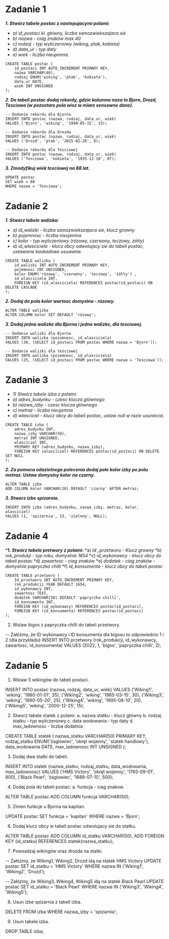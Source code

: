 # Zadanie 1


***1. Stwórz tabele postac z nastepujacymi polami:***
* *a) id_postaci kl. gtówny, liczba samozwiekszajaca sie*
* *b) nazwa - ciag znaków max 40*
* *c) rodzaj - typ wyliczeniowy (wiking, ptak, kobieta)*
* *d) data_ur - typ daty*
* *e) wiek - liczba nieujemna.*


```
CREATE TABLE postac (
    id_postaci INT AUTO_INCREMENT PRIMARY KEY,
    nazwa VARCHAR(40),
    rodzaj ENUM('wiking', 'ptak', 'kobieta'),
    data_ur DATE,
    wiek INT UNSIGNED
);
```
***2. Do tabeli postac dodaj rekordy, gdzie kolumna naza to Bjorn, Drozd, Tesciowa (w pozostare pola wisz w miare sensowne dane).***

```
-- Dodanie rekordu dla Bjorna
INSERT INTO postac (nazwa, rodzaj, data_ur, wiek)
VALUES ('Bjorn', 'wiking', '1990-05-15', 33);

-- Dodanie rekordu dla Drozda
INSERT INTO postac (nazwa, rodzaj, data_ur, wiek)
VALUES ('Drozd', 'ptak', '2015-02-20', 8);

-- Dodanie rekordu dla Tesciowej
INSERT INTO postac (nazwa, rodzaj, data_ur, wiek)
VALUES ('Tesciowa', 'kobieta', '1935-12-10', 87);
```

***3. Zmodyfikuj wiek tesciowej na 88 lat.***

```
UPDATE postac
SET wiek = 88
WHERE nazwa = 'Tesciowa';
```

# Zadanie 2 

***1. Stwórz tabele walizka:***
* *a) id_walizki - liczba samozwiekszajaca sie, klucz growny*
* *b) pojemnosc - liczba nieujemna*
* *c) kolor - typ wyliczeniowy (rózowy, czerwony, teczowy, zótty)*
* *d) id_wlasciciela - klucz obcy odwotujacy sie do tabeli postac, ustawione kaskadowe usuwanie.*

```
CREATE TABLE walizka (
    id_walizki INT AUTO_INCREMENT PRIMARY KEY,
    pojemnosc INT UNSIGNED,
    kolor ENUM('rózowy', 'czerwony', 'teczowy', 'żółty') ,
    id_wlasciciela INT,
    FOREIGN KEY (id_wlasciciela) REFERENCES postac(id_postaci) ON DELETE CASCADE
);
```

***2. Dodaj do pola kolor wartosc domyslna - rózowy.***

```
ALTER TABLE walizka
ALTER COLUMN kolor SET DEFAULT 'rózowy';
```

***3. Dodaj jedna walizke dla Bjorna i jedna walizke, dla tesciowej.***

```
-- Dodanie walizki dla Bjorna
INSERT INTO walizka (pojemnosc, id_wlasciciela)
VALUES (30, (SELECT id_postaci FROM postac WHERE nazwa = 'Bjorn'));

-- Dodanie walizki dla teściowej
INSERT INTO walizka (pojemnosc, id_wlasciciela)
VALUES (25, (SELECT id_postaci FROM postac WHERE nazwa = 'Tesciowa'));
```

# Zadanie 3 

* *1) Stwórz tabele izba z polami:*
* *a) adres_budynku - czesc klucza gtównego*
* *b) nazwa_izby - czesc klucza gtównego*
* *c) metraz - liczba nieujemna*
* *d) wlasciciel - klucz obcy do tabeli postac, ustaw null w razie usuniecia.*

```
CREATE TABLE izba (
    adres_budynku INT,
    nazwa_izby VARCHAR(50),
    metraz INT UNSIGNED,
    wlasciciel INT,
    PRIMARY KEY (adres_budynku, nazwa_izby),
    FOREIGN KEY (wlasciciel) REFERENCES postac(id_postaci) ON DELETE SET NULL
);
```

***2. Za pomoca odazielnego polecenia dodaj pole kolor izby po polu metraz. Ustaw domysiny kolor na czarny.***

```
ALTER TABLE izba
ADD COLUMN kolor VARCHAR(20) DEFAULT 'czarny' AFTER metraz;
```

***3. Stworz izbe spizarnia.***

```
INSERT INTO izba (adres_budynku, nazwa_izby, metraz, kolor, wlasciciel)
VALUES (1, 'spizarnia', 15, 'zielony', NULL);
```

# Zadanie 4 

***1. *Stwórz tabele pretwory z polami:***
*a) *Id _przetworu - Klucz growny*
*b) *rok_produkji - typ roku, domyslnie 1654*
*c) *id_wykonawcy - klucz obcy do tabeli postac*
*d) *zawartosc - ciag znaków*
*e) *dodatek - ciag znaków - domyslnie papryczka chilli*
*f) *id_konsumenta - klucz obcy do tabeli postac*

```
CREATE TABLE przetwory (
    Id_przetworu INT AUTO_INCREMENT PRIMARY KEY,
    rok_produkcji YEAR DEFAULT 1654,
    id_wykonawcy INT,
    zawartosc TEXT,
    dodatek VARCHAR(50) DEFAULT 'papryczka chilli',
    id_konsumenta INT,
    FOREIGN KEY (id_wykonawcy) REFERENCES postac(id_postaci),
    FOREIGN KEY (id_konsumenta) REFERENCES postac(id_postaci)
);
```

2. Wstaw bigos z papryczka chilli do tabeli przetwory.

-- Załóżmy, że ID wykonawcy i ID konsumenta dla bigosu to odpowiednio 1 i 2 (dla przykładu)
INSERT INTO przetwory (rok_produkcji, id_wykonawcy, zawartosc, id_konsumenta)
VALUES (2022, 1, 'bigos', 'papryczka chilli', 2);

# Zadanie 5

1. Wstaw 5 wikingów do tabeli postaci.

INSERT INTO postac (nazwa, rodzaj, data_ur, wiek)
VALUES 
    ('Wiking1', 'wiking', '1980-01-01', 35),
    ('Wiking2', 'wiking', '1985-03-15', 30),
    ('Wiking3', 'wiking', '1990-05-20', 25),
    ('Wiking4', 'wiking', '1995-08-10', 20),
    ('Wiking5', 'wiking', '2000-12-25', 15);

2. Stworz tabele statek z polami:
a. nazwa statku - klucz gtówny
b. rodzaj statku - typ wyliczeniowy
c. data wodowania - typ daty
d. max_ladownosc - liczba dodatnia

CREATE TABLE statek (
    nazwa_statku VARCHAR(50) PRIMARY KEY,
    rodzaj_statku ENUM('żaglowiec', 'okręt wojenny', 'statek handlowy'),
    data_wodowania DATE,
    max_ladownosc INT UNSIGNED
);

3. Dodaj dwa statki do tabeli.

INSERT INTO statek (nazwa_statku, rodzaj_statku, data_wodowania, max_ladownosc)
VALUES 
    ('HMS Victory', 'okręt wojenny', '1765-09-01', 800),
    ('Black Pearl', 'żaglowiec', '1688-07-10', 500);

4. Dodaj pola do tabeli postac:
a. funkcja - ciag znakow.

ALTER TABLE postac
ADD COLUMN funkcja VARCHAR(50);

5. Zmien funkcje u Bjorna na kapitan.

UPDATE postac
SET funkcja = 'kapitan'
WHERE nazwa = 'Bjorn';

6. Dodaj klucz obcy w tabeli postac odwotujacy sie do statku.

ALTER TABLE postac
ADD COLUMN id_statku VARCHAR(50),
ADD FOREIGN KEY (id_statku) REFERENCES statek(nazwa_statku);

7. Powsadzaj wikingów oraz drozda na statki.

-- Załóżmy, że Wiking1, Wiking2, Drozd idą na statek HMS Victory
UPDATE postac
SET id_statku = 'HMS Victory'
WHERE nazwa IN ('Wiking1', 'Wiking2', 'Drozd');

-- Załóżmy, że Wiking3, Wiking4, Wiking5 idą na statek Black Pearl
UPDATE postac
SET id_statku = 'Black Pearl'
WHERE nazwa IN ('Wiking3', 'Wiking4', 'Wiking5');

8. Usun izbe spizarnia z tabell izba.

DELETE FROM izba WHERE nazwa_izby = 'spizarnia';

9. Usun tabele izba.

DROP TABLE izba;
